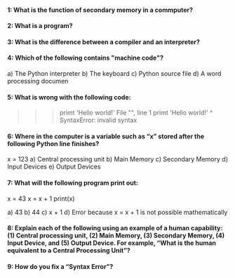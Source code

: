 #### 1: What is the function of secondary memory in a commputer?

#### 2: What is a program?

#### 3: What is the difference between a compiler and an interpreter?

#### 4: Which of the following contains "machine code"?

a) The Python interpreter
b) The keyboard
c) Python source file
d) A word processing documen


#### 5: What is wrong with the following code:

>>> primt 'Hello world!'
File "<stdin>", line 1
primt 'Hello world!'
^
SyntaxError: invalid syntax
>>>

#### 6: Where in the computer is a variable such as “x” stored after the following Python line finishes?

x = 123
a) Central processing unit
b) Main Memory
c) Secondary Memory
d) Input Devices
e) Output Devices

#### 7: What will the following program print out:

x = 43
x = x + 1
print(x)

a) 43
b) 44
c) x + 1
d) Error because x = x + 1 is not possible mathematically

#### 8: Explain each of the following using an example of a human capability: (1) Central processing unit, (2) Main Memory, (3) Secondary Memory, (4) Input Device, and (5) Output Device. For example, “What is the human equivalent to a Central Processing Unit”?

#### 9: How do you fix a “Syntax Error”?